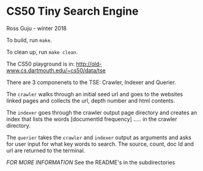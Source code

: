# CS50 Tiny Search Engine

Ross Guju - winter 2018

To build, run `make`.

To clean up, run `make clean`.

The CS50 playground is in:
http://old-www.cs.dartmouth.edu/~cs50/data/tse

There are 3 componenets to the TSE: Crawler, Indexer and Querier.

The `crawler` walks through an initial seed url and goes to the websites linked pages and collects the url, depth number and html contents.

The `indexer` goes through the crawler output page directory and creates an index that lists the words [documentId frequency] ..... in the crawler directory.

The `querier` takes the `crawler` and `indexer` output as arguments and asks for user input for what key words to search. The source, count, doc Id and url are returned to the terminal.

*FOR MORE INFORMATION*
See the README's in the subdirectories
